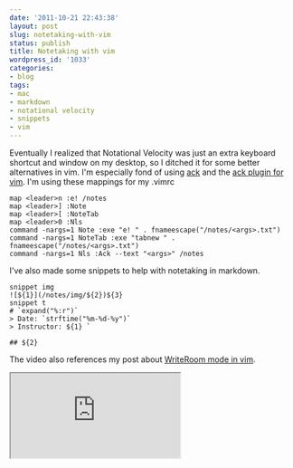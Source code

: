 ```yaml
---
date: '2011-10-21 22:43:38'
layout: post
slug: notetaking-with-vim
status: publish
title: Notetaking with vim
wordpress_id: '1033'
categories:
- blog
tags:
- mac
- markdown
- notational velocity
- snippets
- vim
---
```


Eventually I realized that Notational Velocity was just an extra keyboard shortcut and window on my desktop, so I ditched it for some better alternatives in vim. I'm especially fond of using [ack](http://betterthangrep.com/) and the [ack plugin for vim](https://github.com/mileszs/ack.vim). I'm using these mappings for my .vimrc

```
map <leader>n :e! /notes
map <leader>] :Note
map <leader>[ :NoteTab
map <leader>0 :Nls
command -nargs=1 Note :exe "e! " . fnameescape("/notes/<args>.txt")
command -nargs=1 NoteTab :exe "tabnew " . fnameescape("/notes/<args>.txt")
command -nargs=1 Nls :Ack --text "<args>" /notes
```

I've also made some snippets to help with notetaking in markdown.

```
snippet img
![${1}](/notes/img/${2})${3}
snippet t
# `expand("%:r")`
> Date: `strftime("%m-%d-%y")`
> Instructor: ${1} `

## ${2}
```

The video also references my post about [WriteRoom mode in vim](http://connermcd.com/blog/2011/10/12/using-vim-in-place-of-writeroom.html).

<div class="youtube"><iframe src="http://www.youtube.com/embed/HJ93UYeaoww"></iframe></div>
